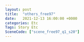 ```yaml
---
layout: post
title:  "others_free97"
date:   2021-12-13 16:00:00 +0000
categories: Etc
Tags: Story Etc
SceneCode: ["scene_free97_q1_s20"]
---
```

